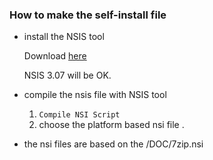 ### How to make the self-install file

* install the NSIS tool

  Download [here](https://nsis.sourceforge.io/Download)

  NSIS 3.07 will be OK.

* compile the nsis file with NSIS tool

  1. `Compile NSI Script`
  2. choose the platform based nsi file . 

* the nsi files are based on the /DOC/7zip.nsi 